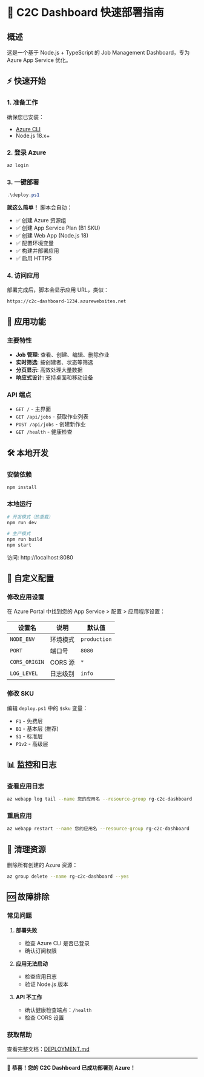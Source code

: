 # 🚀 C2C Dashboard 快速部署指南

## 概述
这是一个基于 Node.js + TypeScript 的 Job Management Dashboard，专为 Azure App Service 优化。

## ⚡ 快速开始

### 1. 准备工作
确保您已安装：
- [Azure CLI](https://docs.microsoft.com/cli/azure/install-azure-cli)
- Node.js 18.x+

### 2. 登录 Azure
```powershell
az login
```

### 3. 一键部署
```powershell
.\deploy.ps1
```

**就这么简单！** 脚本会自动：
- ✅ 创建 Azure 资源组
- ✅ 创建 App Service Plan (B1 SKU)
- ✅ 创建 Web App (Node.js 18)
- ✅ 配置环境变量
- ✅ 构建并部署应用
- ✅ 启用 HTTPS

### 4. 访问应用
部署完成后，脚本会显示应用 URL，类似：
```
https://c2c-dashboard-1234.azurewebsites.net
```

## 📱 应用功能

### 主要特性
- **Job 管理**: 查看、创建、编辑、删除作业
- **实时筛选**: 按创建者、状态等筛选
- **分页显示**: 高效处理大量数据
- **响应式设计**: 支持桌面和移动设备

### API 端点
- `GET /` - 主界面
- `GET /api/jobs` - 获取作业列表
- `POST /api/jobs` - 创建新作业
- `GET /health` - 健康检查

## 🛠️ 本地开发

### 安装依赖
```bash
npm install
```

### 本地运行
```bash
# 开发模式（热重载）
npm run dev

# 生产模式
npm run build
npm start
```

访问: http://localhost:8080

## 🔧 自定义配置

### 修改应用设置
在 Azure Portal 中找到您的 App Service > 配置 > 应用程序设置：

| 设置名 | 说明 | 默认值 |
|--------|------|--------|
| `NODE_ENV` | 环境模式 | `production` |
| `PORT` | 端口号 | `8080` |
| `CORS_ORIGIN` | CORS 源 | `*` |
| `LOG_LEVEL` | 日志级别 | `info` |

### 修改 SKU
编辑 `deploy.ps1` 中的 `$sku` 变量：
- `F1` - 免费层
- `B1` - 基本层 (推荐)
- `S1` - 标准层
- `P1v2` - 高级层

## 📊 监控和日志

### 查看应用日志
```bash
az webapp log tail --name 您的应用名 --resource-group rg-c2c-dashboard
```

### 重启应用
```bash
az webapp restart --name 您的应用名 --resource-group rg-c2c-dashboard
```

## 🧹 清理资源

删除所有创建的 Azure 资源：
```bash
az group delete --name rg-c2c-dashboard --yes
```

## 🆘 故障排除

### 常见问题

1. **部署失败**
   - 检查 Azure CLI 是否已登录
   - 确认订阅权限

2. **应用无法启动**
   - 检查应用日志
   - 验证 Node.js 版本

3. **API 不工作**
   - 确认健康检查端点：`/health`
   - 检查 CORS 设置

### 获取帮助
查看完整文档：[DEPLOYMENT.md](./DEPLOYMENT.md)

---

🎉 **恭喜！您的 C2C Dashboard 已成功部署到 Azure！**
